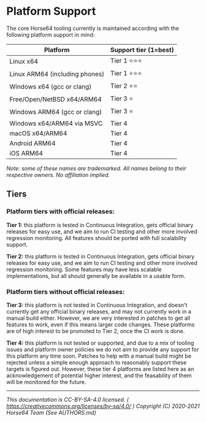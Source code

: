 

# Platform Support

The core Horse64 tooling currently is maintained according with the
following platform support in mind:

|Platform                       | Support tier (1=best)|
|-------------------------------|----------------------|
|Linux x64                      |  Tier 1  ⭐⭐⭐       |
|Linux ARM64 (including phones) |  Tier 1  ⭐⭐⭐       |
|Windows x64   (gcc or clang)   |  Tier 2  ⭐⭐          |
|Free/Open/NetBSD x64/ARM64     |  Tier 3  ⭐           |
|Windows ARM64 (gcc or clang)   |  Tier 3  ⭐           |
|Windows x64/ARM64 via MSVC     |  Tier 4              |
|macOS x64/ARM64                |  Tier 4              |
|Android ARM64                  |  Tier 4              |
|iOS ARM64                      |  Tier 4              |

*Note: some of these names are trademarked. All names belong to
their respective owners. No affiliation implied.*

## Tiers

### Platform tiers with official releases:

**Tier 1:** this platform is tested in Continuous Integration, gets official
binary releases for easy use, and we aim to run CI testing and other more
involved regression monitoring. All features should be ported with full
scalability support.

**Tier 2:** this platform is tested in Continuous Integration, gets official
binary releases for easy use, and we aim to run CI testing and other more
involved regression monitoring. Some features may have less scalable
implementations, but all should generally be available in a usable form.

### Platform tiers without official releases:

**Tier 3:** this platform is not tested in Continuous Integration, and
doesn't currently get any official binary releases, and may not currently
work in a manual build either. However, we are very interested in patches
to get all features to work, even if this means larger code changes.
These platforms are of high interest to be promoted to Tier 2, once the
CI work is done.

**Tier 4:** this platform is not tested or supported, and due to a mix of
tooling issues and platform owner policies we do not aim to provide
any support for this platform any time soon. Patches to help with a
manual build might be rejected unless a simple enough approach to
reasonably support these targets is figured out. However, these tier 4
platforms are listed here as an acknowledgement of potential higher
interest, and the feasability of them will be monitored for the future.


---
*This documentation is CC-BY-SA-4.0 licensed.
( https://creativecommons.org/licenses/by-sa/4.0/ )
Copyright (C) 2020-2021 Horse64 Team (See AUTHORS.md)*
